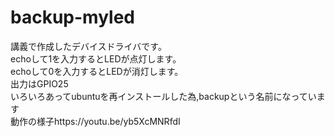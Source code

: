 # backup-myled  
講義で作成したデバイスドライバです。  
echoして1を入力するとLEDが点灯します。  
echoして0を入力するとLEDが消灯します。  
出力はGPIO25  
いろいろあってubuntuを再インストールした為,backupという名前になっています  
動作の様子https://youtu.be/yb5XcMNRfdI   
